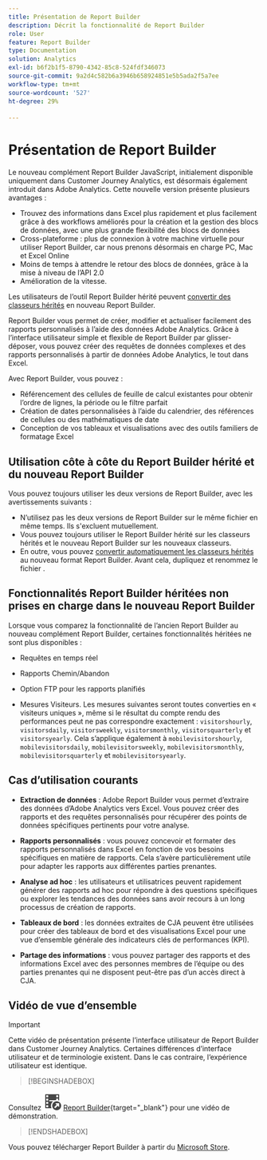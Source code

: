 ```yaml
---
title: Présentation de Report Builder
description: Décrit la fonctionnalité de Report Builder
role: User
feature: Report Builder
type: Documentation
solution: Analytics
exl-id: b6f2b1f5-8790-4342-85c8-524fdf346073
source-git-commit: 9a2d4c582b6a3946b658924851e5b5ada2f5a7ee
workflow-type: tm+mt
source-wordcount: '527'
ht-degree: 29%

---
```


# Présentation de Report Builder

Le nouveau complément Report Builder JavaScript, initialement disponible uniquement dans Customer Journey Analytics, est désormais également introduit dans Adobe Analytics. Cette nouvelle version présente plusieurs avantages :

- Trouvez des informations dans Excel plus rapidement et plus facilement grâce à des workflows améliorés pour la création et la gestion des blocs de données, avec une plus grande flexibilité des blocs de données
- Cross-plateforme : plus de connexion à votre machine virtuelle pour utiliser Report Builder, car nous prenons désormais en charge PC, Mac et Excel Online
- Moins de temps à attendre le retour des blocs de données, grâce à la mise à niveau de l’API 2.0
- Amélioration de la vitesse.

Les utilisateurs de l’outil Report Builder hérité peuvent [convertir des classeurs hérités](/help/analyze/report-builder/convert-workbooks.md) en nouveau Report Builder.

Report Builder vous permet de créer, modifier et actualiser facilement des rapports personnalisés à l’aide des données Adobe Analytics. Grâce à l’interface utilisateur simple et flexible de Report Builder par glisser-déposer, vous pouvez créer des requêtes de données complexes et des rapports personnalisés à partir de données Adobe Analytics, le tout dans Excel.

Avec Report Builder, vous pouvez :

- Référencement des cellules de feuille de calcul existantes pour obtenir lʼordre de lignes, la période ou le filtre parfait
- Création de dates personnalisées à lʼaide du calendrier, des références de cellules ou des mathématiques de date
- Conception de vos tableaux et visualisations avec des outils familiers de formatage Excel

## Utilisation côte à côte du Report Builder hérité et du nouveau Report Builder

Vous pouvez toujours utiliser les deux versions de Report Builder, avec les avertissements suivants :

- N’utilisez pas les deux versions de Report Builder sur le même fichier en même temps. Ils s&#39;excluent mutuellement.
- Vous pouvez toujours utiliser le Report Builder hérité sur les classeurs hérités et le nouveau Report Builder sur les nouveaux classeurs.
- En outre, vous pouvez [convertir automatiquement les classeurs hérités](/help/analyze/report-builder/convert-workbooks.md) au nouveau format Report Builder. Avant cela, dupliquez et renommez le fichier .

## Fonctionnalités Report Builder héritées non prises en charge dans le nouveau Report Builder

Lorsque vous comparez la fonctionnalité de l’ancien Report Builder au nouveau complément Report Builder, certaines fonctionnalités héritées ne sont plus disponibles :

- Requêtes en temps réel

- Rapports Chemin/Abandon

- Option FTP pour les rapports planifiés

- Mesures Visiteurs. Les mesures suivantes seront toutes converties en « visiteurs uniques », même si le résultat du compte rendu des performances peut ne pas correspondre exactement : `visitorshourly`, `visitorsdaily`, `visitorsweekly`, `visitorsmonthly`, `visitorsquarterly` et `visitorsyearly`. Cela s’applique également à `mobilevisitorshourly`, `mobilevisitorsdaily`, `mobilevisitorsweekly`, `mobilevisitorsmonthly`, `mobilevisitorsquarterly` et `mobilevisitorsyearly`.

## Cas d’utilisation courants

- **Extraction de données** : Adobe Report Builder vous permet d’extraire des données d’Adobe Analytics vers Excel. Vous pouvez créer des rapports et des requêtes personnalisés pour récupérer des points de données spécifiques pertinents pour votre analyse.

- **Rapports personnalisés** : vous pouvez concevoir et formater des rapports personnalisés dans Excel en fonction de vos besoins spécifiques en matière de rapports. Cela s’avère particulièrement utile pour adapter les rapports aux différentes parties prenantes.

- **Analyse ad hoc** : les utilisateurs et utilisatrices peuvent rapidement générer des rapports ad hoc pour répondre à des questions spécifiques ou explorer les tendances des données sans avoir recours à un long processus de création de rapports.

- **Tableaux de bord** : les données extraites de CJA peuvent être utilisées pour créer des tableaux de bord et des visualisations Excel pour une vue d’ensemble générale des indicateurs clés de performances (KPI).

- **Partage des informations** : vous pouvez partager des rapports et des informations Excel avec des personnes membres de l’équipe ou des parties prenantes qui ne disposent peut-être pas d’un accès direct à CJA.

## Vidéo de vue d’ensemble

>[!IMPORTANT]
>
>Cette vidéo de présentation présente l’interface utilisateur de Report Builder dans Customer Journey Analytics. Certaines différences d’interface utilisateur et de terminologie existent. Dans le cas contraire, l’expérience utilisateur est identique.


>[!BEGINSHADEBOX]

Consultez ![Présentation de VideoCheckedOut](/help/assets/icons/VideoCheckedOut.svg) [Report Builder](https://video.tv.adobe.com/v/3452582?quality=12&learn=on&captions=fre_fr){target="_blank"} pour une vidéo de démonstration.

>[!ENDSHADEBOX]

Vous pouvez télécharger Report Builder à partir du [Microsoft Store](https://appsource.microsoft.com/en-us/product/office/WA200003101?tab=Overview).
